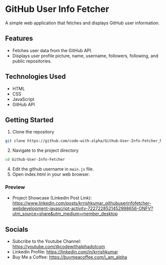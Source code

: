 # GitHub User Info Fetcher
A simple web application that fetches and displays GitHub user information.

## Features
- Fetches user data from the GitHub API.
- Displays user profile picture, name, username, followers, following, and public repositories.

## Technologies Used
- HTML
- CSS
- JavaScript
- GitHub API

## Getting Started

1. Clone the repository
```bash
git clone https://github.com/code-with-alpha/Github-User-Info-Fetcher_Modified.git
```
2. Navigate to the project directory
```bash
cd Github-User-Info-Fetcher
```
4. Edit the github username in `main.js` file.
3. Open index.html in your web browser.

### Preview
- Project Showcase (Linkedin Post Link): https://www.linkedin.com/posts/krrishkumar_githubuserinfofetcher-webdevelopment-javascript-activity-7227228521452998656-ONFV?utm_source=share&utm_medium=member_desktop

## Socials
- Subcribe to the Youtube Channel: https://youtube.com/@codewithalphadotcom
- Linkedin Profile: https://linkedin.com/in/krrishkumar
- Buy Me a Coffee: https://buymeacoffee.com/i_am_alpha